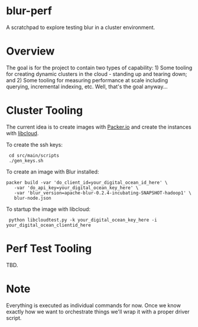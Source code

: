 blur-perf
=========

A scratchpad to explore testing blur in a cluster environment.

Overview
=========
The goal is for the project to contain two types of capability: 1) Some tooling for creating dynamic clusters in the cloud - standing up and tearing down; and 2) Some tooling for measuring performance at scale including querying, incremental indexing, etc.  Well, that's the goal anyway...

Cluster Tooling
=========
The current idea is to create images with [Packer.io](http://www.packer.io/) and create the instances with [libcloud](http://libcloud.apache.org/).  

To create the ssh keys:
```
 cd src/main/scripts
 ./gen_keys.sh
```
To create an image with Blur installed:
```
packer build -var 'do_client_id=your_digital_ocean_id_here' \
   -var 'do_api_key=your_digital_ocean_key_here' \
   -var 'blur_version=apache-blur-0.2.4-incubating-SNAPSHOT-hadoop1' \
   blur-node.json
```

To startup the image with libcloud:
```
 python libcloudtest.py -k your_digital_ocean_key_here -i your_digital_ocean_clientid_here
```

Perf Test Tooling
=========
TBD.


Note
=========
Everything is executed as individual commands for now.  Once we know exactly how we want to
orchestrate things we'll wrap it with a proper driver script.
